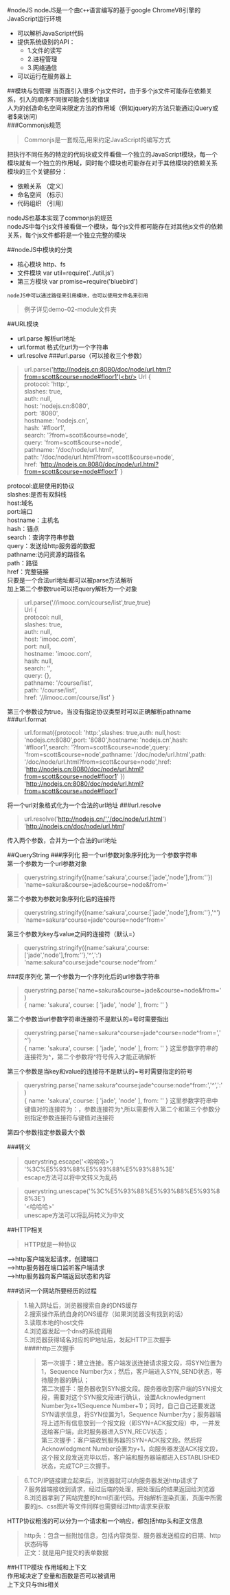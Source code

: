 #nodeJS
nodeJS是一个由`C++`语言编写的基于google ChromeV8引擎的JavaScript运行环境<br/>
* 可以解析JavaScript代码
* 提供系统级别的API：
    * 1.文件的读写
    * 2.进程管理
    * 3.网络通信
* 可以运行在服务器上

##模块与包管理
当页面引入很多个js文件时，由于多个js文件可能存在依赖关系，引入的顺序不同很可能会引发错误<br/>
人为的创造命名空间来限定方法的作用域（例如jquery的方法只能通过jQuery或者$来访问）<br/>
###Commonjs规范
>Commonjs是一套规范,用来约定JavaScript的编写方式

把执行不同任务的特定的代码块或文件看做一个独立的JavaScript模块，每一个模块就有一个独立的作用域，同时每个模块也可能存在对于其他模块的依赖关系<br/>
模块的三个关键部分：<br/>
* 依赖关系  （定义）
* 命名空间  （标示）
* 代码组织  （引用）

nodeJS也基本实现了commonjs的规范<br/>
nodeJS中每个js文件被看做一个模块，每个js文件都可能存在对其他js文件的依赖关系，每个js文件都将是一个独立完整的模块

##nodeJS中模块的分类
* 核心模块  http、fs
* 文件模块  var util=require('../util.js')
* 第三方模块 var promise=require('bluebird')<br/>

`nodeJS中可以通过路径来引用模块，也可以使用文件名来引用`

>例子详见demo-02-module文件夹


##URL模块
* url.parse 解析url地址
* url.format    格式化url为一个字符串
* url.resolve
###url.parse（可以接收三个参数）
>url.parse('http://nodejs.cn:8080/doc/node/url.html?from=scott&course=node#floor1')<br/>
Url {<br/>
  protocol: 'http:',<br/>
  slashes: true,<br/>
  auth: null,<br/>
  host: 'nodejs.cn:8080',<br/>
  port: '8080',<br/>
  hostname: 'nodejs.cn',<br/>
  hash: '#floor1',<br/>
  search: '?from=scott&course=node',<br/>
  query: 'from=scott&course=node',<br/>
  pathname: '/doc/node/url.html',<br/>
  path: '/doc/node/url.html?from=scott&course=node',<br/>
  href: 'http://nodejs.cn:8080/doc/node/url.html?from=scott&course=node#floor1' }<br/>

 protocol:底层使用的协议<br/>
 slashes:是否有双斜线<br/>
 host:域名<br/>
 port:端口<br/>
 hostname：主机名<br/>
 hash：锚点<br/>
 search：查询字符串参数<br/>
 query：发送给http服务器的数据<br/>
 pathname:访问资源的路径名<br/>
 path：路径<br/>
 href：完整链接<br/>
只要是一个合法url地址都可以被parse方法解析<br/>
加上第二个参数true可以把query解析为一个对象<br/>

>url.parse('//imooc.com/course/list',true,true)<br/>
Url {<br/>
  protocol: null,<br/>
  slashes: true,<br/>
  auth: null,<br/>
  host: 'imooc.com',<br/>
  port: null,<br/>
  hostname: 'imooc.com',<br/>
  hash: null,<br/>
  search: '',<br/>
  query: {},<br/>
  pathname: '/course/list',<br/>
  path: '/course/list',<br/>
  href: '//imooc.com/course/list' }<br/>

第三个参数设为true，当没有指定协议类型时可以正确解析pathname<br/>
###url.format
>url.format({protocol: 'http:',slashes: true,auth: null,host: 'nodejs.cn:8080',port: '8080',hostname: 'nodejs.cn',hash: '#floor1',search: '?from=scott&course=node',query: 'from=scott&course=node',pathname: '/doc/node/url.html',path: '/doc/node/url.html?from=scott&course=node',href: 'http://nodejs.cn:8080/doc/node/url.html?from=scott&course=node#floor1' })<br/>
'http://nodejs.cn:8080/doc/node/url.html?from=scott&course=node#floor1'

将一个url对象格式化为一个合法的url地址
###url.resolve
>url.resolve('http://nodejs.cn/','/doc/node/url.html')
'http://nodejs.cn/doc/node/url.html'

传入两个参数，合并为一个合法的url地址

##QueryString
###序列化
把一个url参数对象序列化为一个参数字符串<br/>
第一个参数为一个url参数对象<br/>
>querystring.stringify({name:'sakura',course:['jade','node'],from:''})<br/>
'name=sakura&course=jade&course=node&from='

第二个参数为参数对象序列化后的连接符<br/>
>querystring.stringify({name:'sakura',course:['jade','node'],from:''},'^')<br/>
'name=sakura^course=jade^course=node^from='

第三个参数为key与value之间的连接符（默认=）<br/>
>querystring.stringify({name:'sakura',course:['jade','node'],from:''},'^',':')<br/>
'name:sakura^course:jade^course:node^from:'

###反序列化
第一个参数为一个序列化后的url参数字符串<br/>
>querystring.parse('name=sakura&course=jade&course=node&from=')<br/>
{ name: 'sakura', course: [ 'jade', 'node' ], from: '' }

第二个参数当url参数字符串连接符不是默认的=号时需要指出<br/>
>querystring.parse('name=sakura^course=jade^course=node^from=','^')<br/>
{ name: 'sakura', course: [ 'jade', 'node' ], from: '' }
这里参数字符串的连接符为^，第二个参数将^符号传入才能正确解析

第三个参数是当key和value的连接符不是默认的=号时需要指定的符号<br/>
>querystring.parse('name:sakura^course:jade^course:node^from:','^',':')<br/>
{ name: 'sakura', course: [ 'jade', 'node' ], from: '' }
这里参数字符串中键值对的连接符为：，参数连接符为^,所以需要传入第二个和第三个参数分别指定参数连接符与键值对连接符

第四个参数指定参数最大个数<br/>

###转义
>querystring.escape('<哈哈哈>')<br/>
'%3C%E5%93%88%E5%93%88%E5%93%88%3E'<br/>
escape方法可以将中文转义为乱码

> querystring.unescape('%3C%E5%93%88%E5%93%88%E5%93%88%3E')<br/>
'<哈哈哈>'<br/>
unescape方法可以将乱码转义为中文

##HTTP相关
>HTTP就是一种协议

-->http客户端发起请求，创建端口<br/>
-->http服务器在端口监听客户端请求<br/>
-->http服务器向客户端返回状态和内容<br/>

###访问一个网站所要经历的过程
>1.输入网址后，浏览器搜索自身的DNS缓存<br/>
2.搜索操作系统自身的DNS缓存（如果浏览器没有找到的话）<br/>
3.读取本地的host文件<br/>
4.浏览器发起一个dns的系统调用<br/>
5.浏览器获得域名对应的IP地址后，发起HTTP三次握手<br/>
####http三次握手
>>第一次握手：建立连接。客户端发送连接请求报文段，将SYN位置为1，Sequence Number为x；然后，客户端进入SYN_SEND状态，等待服务器的确认；<br/>
第二次握手：服务器收到SYN报文段。服务器收到客户端的SYN报文段，需要对这个SYN报文段进行确认，设置Acknowledgment Number为x+1(Sequence Number+1)；同时，自己自己还要发送SYN请求信息，将SYN位置为1，Sequence Number为y；服务器端将上述所有信息放到一个报文段（即SYN+ACK报文段）中，一并发送给客户端，此时服务器进入SYN_RECV状态；<br/>
第三次握手：客户端收到服务器的SYN+ACK报文段。然后将Acknowledgment Number设置为y+1，向服务器发送ACK报文段，这个报文段发送完毕以后，客户端和服务器端都进入ESTABLISHED状态，完成TCP三次握手。<br/>

>6.TCP/IP链接建立起来后，浏览器就可以向服务器发送http请求了<br/>
7.服务器端接收到请求，经过后端的处理，把处理后的结果返回给浏览器<br/>
8.浏览器拿到了网站完整的html页面代码。开始解析渲染页面，页面中所需要的js、css图片等文件同样也需要经过http请求来获取<br/>

HTTP协议粗浅的可以分为一个请求和一个响应，都包括http头和正文信息<br/>

>http头：包含一些附加信息，包括内容类型、服务器发送相应的日期、http状态码等<br/>
正文：就是用户提交的表单数据

##HTTP模块
作用域和上下文<br/>
作用域决定了变量和函数是否可以被调用<br/>
上下文只与this相关<br/>

